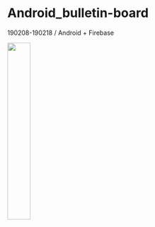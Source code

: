 # Android_bulletin-board
190208-190218 / Android + Firebase

<img src="https://user-images.githubusercontent.com/38582562/55603860-d5d26080-57a7-11e9-9417-9b87fa144099.gif" width="32%">
